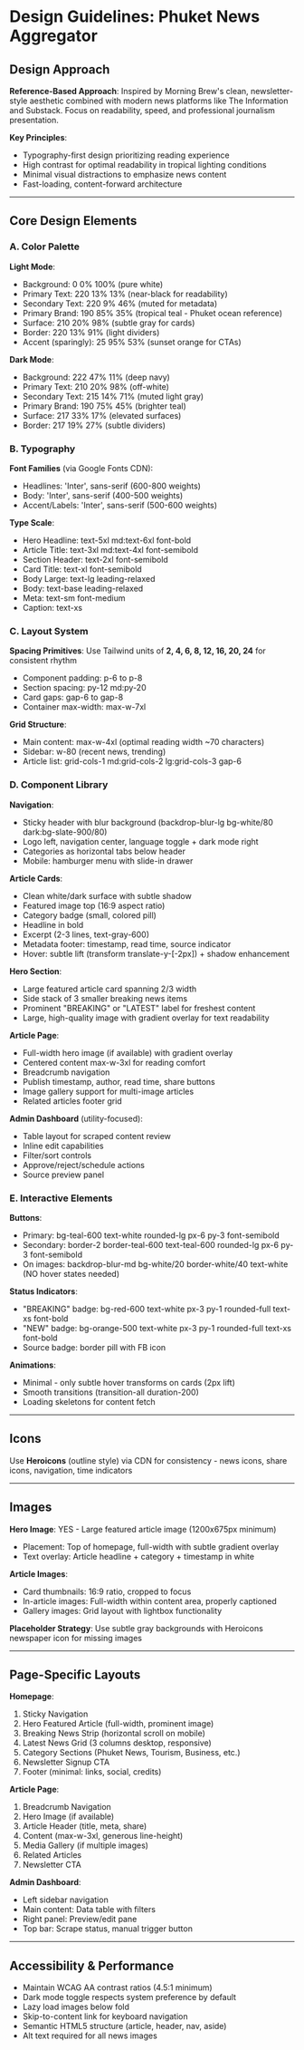 # Design Guidelines: Phuket News Aggregator

## Design Approach
**Reference-Based Approach**: Inspired by Morning Brew's clean, newsletter-style aesthetic combined with modern news platforms like The Information and Substack. Focus on readability, speed, and professional journalism presentation.

**Key Principles**:
- Typography-first design prioritizing reading experience
- High contrast for optimal readability in tropical lighting conditions
- Minimal visual distractions to emphasize news content
- Fast-loading, content-forward architecture

---

## Core Design Elements

### A. Color Palette

**Light Mode**:
- Background: 0 0% 100% (pure white)
- Primary Text: 220 13% 13% (near-black for readability)
- Secondary Text: 220 9% 46% (muted for metadata)
- Primary Brand: 190 85% 35% (tropical teal - Phuket ocean reference)
- Surface: 210 20% 98% (subtle gray for cards)
- Border: 220 13% 91% (light dividers)
- Accent (sparingly): 25 95% 53% (sunset orange for CTAs)

**Dark Mode**:
- Background: 222 47% 11% (deep navy)
- Primary Text: 210 20% 98% (off-white)
- Secondary Text: 215 14% 71% (muted light gray)
- Primary Brand: 190 75% 45% (brighter teal)
- Surface: 217 33% 17% (elevated surfaces)
- Border: 217 19% 27% (subtle dividers)

### B. Typography

**Font Families** (via Google Fonts CDN):
- Headlines: 'Inter', sans-serif (600-800 weights)
- Body: 'Inter', sans-serif (400-500 weights)
- Accent/Labels: 'Inter', sans-serif (500-600 weights)

**Type Scale**:
- Hero Headline: text-5xl md:text-6xl font-bold
- Article Title: text-3xl md:text-4xl font-semibold
- Section Header: text-2xl font-semibold
- Card Title: text-xl font-semibold
- Body Large: text-lg leading-relaxed
- Body: text-base leading-relaxed
- Meta: text-sm font-medium
- Caption: text-xs

### C. Layout System

**Spacing Primitives**: Use Tailwind units of **2, 4, 6, 8, 12, 16, 20, 24** for consistent rhythm
- Component padding: p-6 to p-8
- Section spacing: py-12 md:py-20
- Card gaps: gap-6 to gap-8
- Container max-width: max-w-7xl

**Grid Structure**:
- Main content: max-w-4xl (optimal reading width ~70 characters)
- Sidebar: w-80 (recent news, trending)
- Article list: grid-cols-1 md:grid-cols-2 lg:grid-cols-3 gap-6

### D. Component Library

**Navigation**:
- Sticky header with blur background (backdrop-blur-lg bg-white/80 dark:bg-slate-900/80)
- Logo left, navigation center, language toggle + dark mode right
- Categories as horizontal tabs below header
- Mobile: hamburger menu with slide-in drawer

**Article Cards**:
- Clean white/dark surface with subtle shadow
- Featured image top (16:9 aspect ratio)
- Category badge (small, colored pill)
- Headline in bold
- Excerpt (2-3 lines, text-gray-600)
- Metadata footer: timestamp, read time, source indicator
- Hover: subtle lift (transform translate-y-[-2px]) + shadow enhancement

**Hero Section**:
- Large featured article card spanning 2/3 width
- Side stack of 3 smaller breaking news items
- Prominent "BREAKING" or "LATEST" label for freshest content
- Large, high-quality image with gradient overlay for text readability

**Article Page**:
- Full-width hero image (if available) with gradient overlay
- Centered content max-w-3xl for reading comfort
- Breadcrumb navigation
- Publish timestamp, author, read time, share buttons
- Image gallery support for multi-image articles
- Related articles footer grid

**Admin Dashboard** (utility-focused):
- Table layout for scraped content review
- Inline edit capabilities
- Filter/sort controls
- Approve/reject/schedule actions
- Source preview panel

### E. Interactive Elements

**Buttons**:
- Primary: bg-teal-600 text-white rounded-lg px-6 py-3 font-semibold
- Secondary: border-2 border-teal-600 text-teal-600 rounded-lg px-6 py-3 font-semibold
- On images: backdrop-blur-md bg-white/20 border-white/40 text-white (NO hover states needed)

**Status Indicators**:
- "BREAKING" badge: bg-red-600 text-white px-3 py-1 rounded-full text-xs font-bold
- "NEW" badge: bg-orange-500 text-white px-3 py-1 rounded-full text-xs font-bold
- Source badge: border pill with FB icon

**Animations**: 
- Minimal - only subtle hover transforms on cards (2px lift)
- Smooth transitions (transition-all duration-200)
- Loading skeletons for content fetch

---

## Icons
Use **Heroicons** (outline style) via CDN for consistency - news icons, share icons, navigation, time indicators

---

## Images

**Hero Image**: YES - Large featured article image (1200x675px minimum)
- Placement: Top of homepage, full-width with subtle gradient overlay
- Text overlay: Article headline + category + timestamp in white

**Article Images**:
- Card thumbnails: 16:9 ratio, cropped to focus
- In-article images: Full-width within content area, properly captioned
- Gallery images: Grid layout with lightbox functionality

**Placeholder Strategy**: Use subtle gray backgrounds with Heroicons newspaper icon for missing images

---

## Page-Specific Layouts

**Homepage**:
1. Sticky Navigation
2. Hero Featured Article (full-width, prominent image)
3. Breaking News Strip (horizontal scroll on mobile)
4. Latest News Grid (3 columns desktop, responsive)
5. Category Sections (Phuket News, Tourism, Business, etc.)
6. Newsletter Signup CTA
7. Footer (minimal: links, social, credits)

**Article Page**:
1. Breadcrumb Navigation
2. Hero Image (if available)
3. Article Header (title, meta, share)
4. Content (max-w-3xl, generous line-height)
5. Media Gallery (if multiple images)
6. Related Articles
7. Newsletter CTA

**Admin Dashboard**:
- Left sidebar navigation
- Main content: Data table with filters
- Right panel: Preview/edit pane
- Top bar: Scrape status, manual trigger button

---

## Accessibility & Performance

- Maintain WCAG AA contrast ratios (4.5:1 minimum)
- Dark mode toggle respects system preference by default
- Lazy load images below fold
- Skip-to-content link for keyboard navigation
- Semantic HTML5 structure (article, header, nav, aside)
- Alt text required for all news images